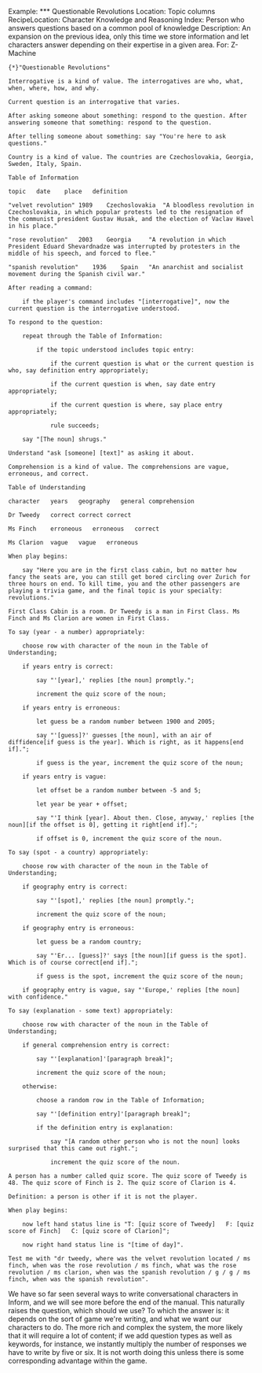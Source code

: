 Example: *** Questionable Revolutions
Location: Topic columns
RecipeLocation: Character Knowledge and Reasoning
Index: Person who answers questions based on a common pool of knowledge
Description: An expansion on the previous idea, only this time we store information and let characters answer depending on their expertise in a given area.
For: Z-Machine

  

``` inform7
{*}"Questionable Revolutions"

Interrogative is a kind of value. The interrogatives are who, what, when, where, how, and why.

Current question is an interrogative that varies.

After asking someone about something: respond to the question. After answering someone that something: respond to the question.

After telling someone about something: say "You're here to ask questions."

Country is a kind of value. The countries are Czechoslovakia, Georgia, Sweden, Italy, Spain.

Table of Information

topic	date	place	definition

"velvet revolution"	1989	Czechoslovakia	"A bloodless revolution in Czechoslovakia, in which popular protests led to the resignation of the communist president Gustav Husak, and the election of Vaclav Havel in his place."

"rose revolution"	2003	Georgia		"A revolution in which President Eduard Shevardnadze was interrupted by protesters in the middle of his speech, and forced to flee."

"spanish revolution"	1936	Spain	"An anarchist and socialist movement during the Spanish civil war."

After reading a command:

	if the player's command includes "[interrogative]", now the current question is the interrogative understood.

To respond to the question:

	repeat through the Table of Information:

		if the topic understood includes topic entry:

			if the current question is what or the current question is who, say definition entry appropriately;

			if the current question is when, say date entry appropriately;

			if the current question is where, say place entry appropriately;

			rule succeeds;

	say "[The noun] shrugs."

Understand "ask [someone] [text]" as asking it about.

Comprehension is a kind of value. The comprehensions are vague, erroneous, and correct.

Table of Understanding

character	years	geography	general comprehension

Dr Tweedy	correct	correct	correct

Ms Finch	erroneous	erroneous	correct

Ms Clarion	vague	vague	erroneous

When play begins:

	say "Here you are in the first class cabin, but no matter how fancy the seats are, you can still get bored circling over Zurich for three hours on end. To kill time, you and the other passengers are playing a trivia game, and the final topic is your specialty: revolutions."

First Class Cabin is a room. Dr Tweedy is a man in First Class. Ms Finch and Ms Clarion are women in First Class.

To say (year - a number) appropriately:

	choose row with character of the noun in the Table of Understanding;

	if years entry is correct:

		say "'[year],' replies [the noun] promptly.";

		increment the quiz score of the noun;

	if years entry is erroneous:

		let guess be a random number between 1900 and 2005;

		say "'[guess]?' guesses [the noun], with an air of diffidence[if guess is the year]. Which is right, as it happens[end if].";

		if guess is the year, increment the quiz score of the noun;

	if years entry is vague:

		let offset be a random number between -5 and 5;

		let year be year + offset;

		say "'I think [year]. About then. Close, anyway,' replies [the noun][if the offset is 0], getting it right[end if].";

		if offset is 0, increment the quiz score of the noun.

To say (spot - a country) appropriately:

	choose row with character of the noun in the Table of Understanding;

	if geography entry is correct:

		say "'[spot],' replies [the noun] promptly.";

		increment the quiz score of the noun;

	if geography entry is erroneous:

		let guess be a random country;

		say "'Er... [guess]?' says [the noun][if guess is the spot]. Which is of course correct[end if].";

		if guess is the spot, increment the quiz score of the noun;

	if geography entry is vague, say "'Europe,' replies [the noun] with confidence."

To say (explanation - some text) appropriately:

	choose row with character of the noun in the Table of Understanding;

	if general comprehension entry is correct:

		say "'[explanation]'[paragraph break]";

		increment the quiz score of the noun;

	otherwise:

		choose a random row in the Table of Information;

		say "'[definition entry]'[paragraph break]";

		if the definition entry is explanation:

			say "[A random other person who is not the noun] looks surprised that this came out right.";

			increment the quiz score of the noun.

A person has a number called quiz score. The quiz score of Tweedy is 48. The quiz score of Finch is 2. The quiz score of Clarion is 4.

Definition: a person is other if it is not the player.

When play begins:

	now left hand status line is "T: [quiz score of Tweedy]   F: [quiz score of Finch]   C: [quiz score of Clarion]";

	now right hand status line is "[time of day]".

Test me with "dr tweedy, where was the velvet revolution located / ms finch, when was the rose revolution / ms finch, what was the rose revolution / ms clarion, when was the spanish revolution / g / g / ms finch, when was the spanish revolution".
```

  
We have so far seen several ways to write conversational characters in Inform, and we will see more before the end of the manual. This naturally raises the question, which should we use? To which the answer is: it depends on the sort of game we're writing, and what we want our characters to do. The more rich and complex the system, the more likely that it will require a lot of content; if we add question types as well as keywords, for instance, we instantly multiply the number of responses we have to write by five or six. It is not worth doing this unless there is some corresponding advantage within the game.

